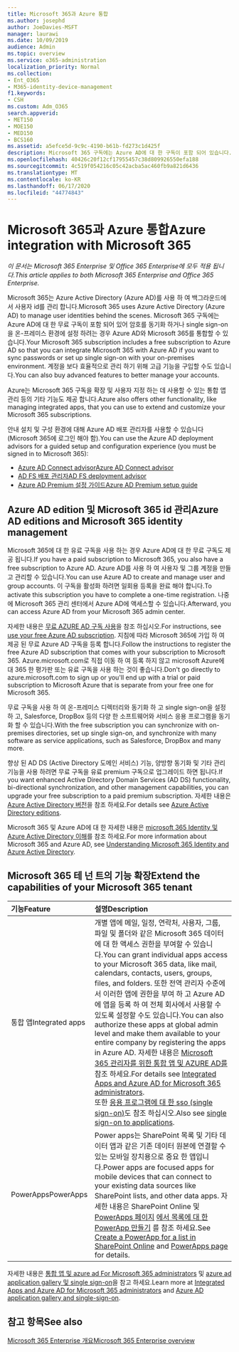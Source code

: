 ```yaml
---
title: Microsoft 365과 Azure 통합
ms.author: josephd
author: JoeDavies-MSFT
manager: laurawi
ms.date: 10/09/2019
audience: Admin
ms.topic: overview
ms.service: o365-administration
localization_priority: Normal
ms.collection:
- Ent_O365
- M365-identity-device-management
f1.keywords:
- CSH
ms.custom: Adm_O365
search.appverid:
- MET150
- MOE150
- MED150
- BCS160
ms.assetid: a5efce5d-9c9c-4190-b61b-fd273c1d425f
description: Microsoft 365 구독에는 Azure AD에 대 한 구독이 포함 되어 있습니다. 온-프레미스 환경에 암호 동기화 또는 single sign-on을 사용 하려면 Microsoft 365를 Azure AD와 통합 합니다.
ms.openlocfilehash: 40426c20f12cf17955457c38d809926550efa188
ms.sourcegitcommit: 4c519f054216c05c42acba5ac460fb9a821d6436
ms.translationtype: MT
ms.contentlocale: ko-KR
ms.lasthandoff: 06/17/2020
ms.locfileid: "44774843"
---
```

# <a name="azure-integration-with-microsoft-365"></a><span data-ttu-id="a8670-104">Microsoft 365과 Azure 통합</span><span class="sxs-lookup"><span data-stu-id="a8670-104">Azure integration with Microsoft 365</span></span>

<span data-ttu-id="a8670-105">*이 문서는 Microsoft 365 Enterprise 및 Office 365 Enterprise에 모두 적용 됩니다.*</span><span class="sxs-lookup"><span data-stu-id="a8670-105">*This article applies to both Microsoft 365 Enterprise and Office 365 Enterprise.*</span></span>

<span data-ttu-id="a8670-106">Microsoft 365는 Azure Active Directory (Azure AD)를 사용 하 여 백그라운드에서 사용자 id를 관리 합니다.</span><span class="sxs-lookup"><span data-stu-id="a8670-106">Microsoft 365 uses Azure Active Directory (Azure AD) to manage user identities behind the scenes.</span></span> <span data-ttu-id="a8670-107">Microsoft 365 구독에는 Azure AD에 대 한 무료 구독이 포함 되어 있어 암호를 동기화 하거나 single sign-on을 온-프레미스 환경에 설정 하려는 경우 Azure AD와 Microsoft 365를 통합할 수 있습니다.</span><span class="sxs-lookup"><span data-stu-id="a8670-107">Your Microsoft 365 subscription includes a free subscription to Azure AD so that you can integrate Microsoft 365 with Azure AD if you want to sync passwords or set up single sign-on with your on-premises environment.</span></span> <span data-ttu-id="a8670-108">계정을 보다 효율적으로 관리 하기 위해 고급 기능을 구입할 수도 있습니다.</span><span class="sxs-lookup"><span data-stu-id="a8670-108">You can also buy advanced features to better manage your accounts.</span></span>
  
<span data-ttu-id="a8670-109">Azure는 Microsoft 365 구독을 확장 및 사용자 지정 하는 데 사용할 수 있는 통합 앱 관리 등의 기타 기능도 제공 합니다.</span><span class="sxs-lookup"><span data-stu-id="a8670-109">Azure also offers other functionality, like managing integrated apps, that you can use to extend and customize your Microsoft 365 subscriptions.</span></span>
  
<span data-ttu-id="a8670-110">안내 설치 및 구성 환경에 대해 Azure AD 배포 관리자를 사용할 수 있습니다 (Microsoft 365에 로그인 해야 함).</span><span class="sxs-lookup"><span data-stu-id="a8670-110">You can use the Azure AD deployment advisors for a guided setup and configuration experience (you must be signed in to Microsoft 365):</span></span>

 - [<span data-ttu-id="a8670-111">Azure AD Connect advisor</span><span class="sxs-lookup"><span data-stu-id="a8670-111">Azure AD Connect advisor</span></span>](https://aka.ms/aadconnectpwsync)
 - [<span data-ttu-id="a8670-112">AD FS 배포 관리자</span><span class="sxs-lookup"><span data-stu-id="a8670-112">AD FS deployment advisor</span></span>](https://aka.ms/adfsguidance)
 - [<span data-ttu-id="a8670-113">Azure AD Premium 설정 가이드</span><span class="sxs-lookup"><span data-stu-id="a8670-113">Azure AD Premium setup guide</span></span>](https://aka.ms/aadpguidance)
  
## <a name="azure-ad-editions-and-microsoft-365-identity-management"></a><span data-ttu-id="a8670-114">Azure AD edition 및 Microsoft 365 id 관리</span><span class="sxs-lookup"><span data-stu-id="a8670-114">Azure AD editions and Microsoft 365 identity management</span></span>

<span data-ttu-id="a8670-115">Microsoft 365에 대 한 유료 구독을 사용 하는 경우 Azure AD에 대 한 무료 구독도 제공 됩니다.</span><span class="sxs-lookup"><span data-stu-id="a8670-115">If you have a paid subscription to Microsoft 365, you also have a free subscription to Azure AD.</span></span> <span data-ttu-id="a8670-116">Azure AD를 사용 하 여 사용자 및 그룹 계정을 만들고 관리할 수 있습니다.</span><span class="sxs-lookup"><span data-stu-id="a8670-116">You can use Azure AD to create and manage user and group accounts.</span></span> <span data-ttu-id="a8670-117">이 구독을 활성화 하려면 일회용 등록을 완료 해야 합니다.</span><span class="sxs-lookup"><span data-stu-id="a8670-117">To activate this subscription you have to complete a one-time registration.</span></span> <span data-ttu-id="a8670-118">나중에 Microsoft 365 관리 센터에서 Azure AD에 액세스할 수 있습니다.</span><span class="sxs-lookup"><span data-stu-id="a8670-118">Afterward, you can access Azure AD from your Microsoft 365 admin center.</span></span> 

<span data-ttu-id="a8670-119">자세한 내용은 [무료 AZURE AD 구독 사용](https://go.microsoft.com/fwlink/p/?LinkId=617127)을 참조 하십시오.</span><span class="sxs-lookup"><span data-stu-id="a8670-119">For instructions, see [use your free Azure AD subscription](https://go.microsoft.com/fwlink/p/?LinkId=617127).</span></span> <span data-ttu-id="a8670-120">지침에 따라 Microsoft 365에 가입 하 여 제공 된 무료 Azure AD 구독을 등록 합니다.</span><span class="sxs-lookup"><span data-stu-id="a8670-120">Follow the instructions to register the free Azure AD subscription that comes with your subscription to Microsoft 365.</span></span> <span data-ttu-id="a8670-121">Azure.microsoft.com로 직접 이동 하 여 등록 하지 않고 microsoft Azure에 대 365 한 평가판 또는 유료 구독을 사용 하는 것이 좋습니다.</span><span class="sxs-lookup"><span data-stu-id="a8670-121">Don't go directly to azure.microsoft.com to sign up or you'll end up with a trial or paid subscription to Microsoft Azure that is separate from your free one for Microsoft 365.</span></span> 
  
<span data-ttu-id="a8670-122">무료 구독을 사용 하 여 온-프레미스 디렉터리와 동기화 하 고 single sign-on을 설정 하 고, Salesforce, DropBox 등의 다양 한 소프트웨어와 서비스 응용 프로그램을 동기화 할 수 있습니다.</span><span class="sxs-lookup"><span data-stu-id="a8670-122">With the free subscription you can synchronize with on-premises directories, set up single sign-on, and synchronize with many software as service applications, such as Salesforce, DropBox and many more.</span></span>
  
<span data-ttu-id="a8670-123">향상 된 AD DS (Active Directory 도메인 서비스) 기능, 양방향 동기화 및 기타 관리 기능을 사용 하려면 무료 구독을 유료 premium 구독으로 업그레이드 하면 됩니다.</span><span class="sxs-lookup"><span data-stu-id="a8670-123">If you want enhanced Active Directory Domain Services (AD DS) functionality, bi-directional synchronization, and other management capabilities, you can upgrade your free subscription to a paid premium subscription.</span></span> <span data-ttu-id="a8670-124">자세한 내용은 [Azure Active Directory 버전](https://azure.microsoft.com/pricing/details/active-directory/)을 참조 하세요.</span><span class="sxs-lookup"><span data-stu-id="a8670-124">For details see [Azure Active Directory editions](https://azure.microsoft.com/pricing/details/active-directory/).</span></span>
  
<span data-ttu-id="a8670-125">Microsoft 365 및 Azure AD에 대 한 자세한 내용은 [microsoft 365 Identity 및 Azure Active Directory 이해](about-office-365-identity.md)를 참조 하세요.</span><span class="sxs-lookup"><span data-stu-id="a8670-125">For more information about Microsoft 365 and Azure AD, see [Understanding Microsoft 365 Identity and Azure Active Directory](about-office-365-identity.md).</span></span>
  
## <a name="extend-the-capabilities-of-your-microsoft-365-tenant"></a><span data-ttu-id="a8670-126">Microsoft 365 테 넌 트의 기능 확장</span><span class="sxs-lookup"><span data-stu-id="a8670-126">Extend the capabilities of your Microsoft 365 tenant</span></span>

|<span data-ttu-id="a8670-127">**기능**</span><span class="sxs-lookup"><span data-stu-id="a8670-127">**Feature**</span></span>|<span data-ttu-id="a8670-128">**설명**</span><span class="sxs-lookup"><span data-stu-id="a8670-128">**Description**</span></span>|
|:-----|:-----|
|<span data-ttu-id="a8670-129">통합 앱</span><span class="sxs-lookup"><span data-stu-id="a8670-129">Integrated apps</span></span>  <br/> |<span data-ttu-id="a8670-130">개별 앱에 메일, 일정, 연락처, 사용자, 그룹, 파일 및 폴더와 같은 Microsoft 365 데이터에 대 한 액세스 권한을 부여할 수 있습니다.</span><span class="sxs-lookup"><span data-stu-id="a8670-130">You can grant individual apps access to your Microsoft 365 data, like mail, calendars, contacts, users, groups, files, and folders.</span></span> <span data-ttu-id="a8670-131">또한 전역 관리자 수준에서 이러한 앱에 권한을 부여 하 고 Azure AD에 앱을 등록 하 여 전체 회사에서 사용할 수 있도록 설정할 수도 있습니다.</span><span class="sxs-lookup"><span data-stu-id="a8670-131">You can also authorize these apps at global admin level and make them available to your entire company by registering the apps in Azure AD.</span></span> <span data-ttu-id="a8670-132">자세한 내용은 [Microsoft 365 관리자를 위한 통합 앱 및 AZURE AD를](https://support.office.com/article/cb2250e3-451e-416f-bf4e-363549652c2a)참조 하세요.</span><span class="sxs-lookup"><span data-stu-id="a8670-132">For details see [Integrated Apps and Azure AD for Microsoft 365 administrators](https://support.office.com/article/cb2250e3-451e-416f-bf4e-363549652c2a).</span></span>  <br/> <span data-ttu-id="a8670-133">또한 [응용 프로그램에 대 한 sso (single sign-on)](https://go.microsoft.com/fwlink/p/?LinkId=698604)도 참조 하십시오.</span><span class="sxs-lookup"><span data-stu-id="a8670-133">Also see [single sign-on to applications](https://go.microsoft.com/fwlink/p/?LinkId=698604).</span></span>  <br/> |
|<span data-ttu-id="a8670-134">PowerApps</span><span class="sxs-lookup"><span data-stu-id="a8670-134">PowerApps</span></span>  <br/> | <span data-ttu-id="a8670-135">Power apps는 SharePoint 목록 및 기타 데이터 앱과 같은 기존 데이터 원본에 연결할 수 있는 모바일 장치용으로 중요 한 앱입니다.</span><span class="sxs-lookup"><span data-stu-id="a8670-135">Power apps are focused apps for mobile devices that can connect to your existing data sources like SharePoint lists, and other data apps.</span></span> <span data-ttu-id="a8670-136">자세한 내용은 SharePoint Online 및 [PowerApps 페이지](https://powerapps.microsoft.com/) [에서 목록에 대 한 PowerApp 만들기](https://support.office.com/article/9338b2d2-67ac-4b81-8e67-97da27e5e9ab) 를 참조 하세요.</span><span class="sxs-lookup"><span data-stu-id="a8670-136">See [Create a PowerApp for a list in SharePoint Online](https://support.office.com/article/9338b2d2-67ac-4b81-8e67-97da27e5e9ab) and [PowerApps page](https://powerapps.microsoft.com/) for details.</span></span>  <br/> |
   
<span data-ttu-id="a8670-137">자세한 내용은 [통합 앱 및 azure ad For Microsoft 365 administrators](integrated-apps-and-azure-ads.md) 및 [azure ad application gallery 및 single sign-on](https://docs.microsoft.com/azure/active-directory/manage-apps/what-is-single-sign-on)을 참고 하세요.</span><span class="sxs-lookup"><span data-stu-id="a8670-137">Learn more at [Integrated Apps and Azure AD for Microsoft 365 administrators](integrated-apps-and-azure-ads.md) and [Azure AD application gallery and single-sign-on](https://docs.microsoft.com/azure/active-directory/manage-apps/what-is-single-sign-on).</span></span>

## <a name="see-also"></a><span data-ttu-id="a8670-138">참고 항목</span><span class="sxs-lookup"><span data-stu-id="a8670-138">See also</span></span>

[<span data-ttu-id="a8670-139">Microsoft 365 Enterprise 개요</span><span class="sxs-lookup"><span data-stu-id="a8670-139">Microsoft 365 Enterprise overview</span></span>](https://docs.microsoft.com/microsoft-365/enterprise/microsoft-365-overview)
